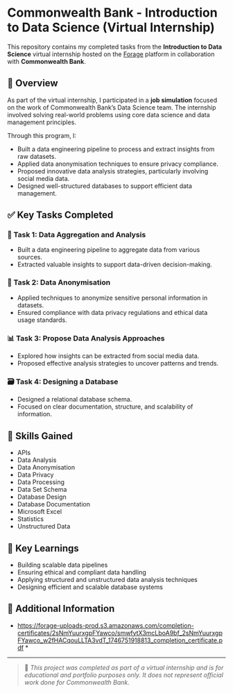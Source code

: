 # Commonwealth Bank - Introduction to Data Science (Virtual Internship)

This repository contains my completed tasks from the **Introduction to Data Science** virtual internship hosted on the [Forage](https://www.theforage.com/) platform in collaboration with **Commonwealth Bank**.

## 📌 Overview

As part of the virtual internship, I participated in a **job simulation** focused on the work of Commonwealth Bank’s Data Science team. The internship involved solving real-world problems using core data science and data management principles.

Through this program, I:
- Built a data engineering pipeline to process and extract insights from raw datasets.
- Applied data anonymisation techniques to ensure privacy compliance.
- Proposed innovative data analysis strategies, particularly involving social media data.
- Designed well-structured databases to support efficient data management.

## ✅ Key Tasks Completed

### 🧩 Task 1: Data Aggregation and Analysis
- Built a data engineering pipeline to aggregate data from various sources.
- Extracted valuable insights to support data-driven decision-making.

### 🔐 Task 2: Data Anonymisation
- Applied techniques to anonymize sensitive personal information in datasets.
- Ensured compliance with data privacy regulations and ethical data usage standards.

### 📊 Task 3: Propose Data Analysis Approaches
- Explored how insights can be extracted from social media data.
- Proposed effective analysis strategies to uncover patterns and trends.

### 🗃️ Task 4: Designing a Database
- Designed a relational database schema.
- Focused on clear documentation, structure, and scalability of information.

## 🧠 Skills Gained

- APIs  
- Data Analysis  
- Data Anonymisation  
- Data Privacy  
- Data Processing  
- Data Set Schema  
- Database Design  
- Database Documentation  
- Microsoft Excel  
- Statistics  
- Unstructured Data  

## 📘 Key Learnings

- Building scalable data pipelines  
- Ensuring ethical and compliant data handling  
- Applying structured and unstructured data analysis techniques  
- Designing efficient and scalable database systems  

## 🔗 Additional Information

- https://forage-uploads-prod.s3.amazonaws.com/completion-certificates/2sNmYuurxgpFYawco/smwfytX3mcLboA9bf_2sNmYuurxgpFYawco_w2fHACqouLLTA3vdT_1746751918813_completion_certificate.pdf *

---

> 📌 *This project was completed as part of a virtual internship and is for educational and portfolio purposes only. It does not represent official work done for Commonwealth Bank.*

